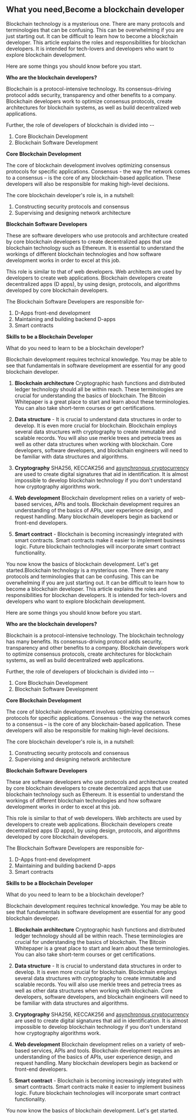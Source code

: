 ## What you need,Become a blockchain developer

Blockchain technology is a mysterious one. There are many protocols and terminologies that can be confusing. This can be overwhelming if you are just starting out. It can be difficult to learn how to become a blockchain developer. This article explains the roles and responsibilities for blockchan developers. It is intended for tech-lovers and developers who want to explore blockchain development.

Here are some things you should know before you start.

****Who are the blockchain developers?****

Blockchain is a protocol-intensive technology. Its consensus-driving protocol adds security, transparency and other benefits to a company. Blockchain developers work to optimize consensus protocols, create architectures for blockchain systems, as well as build decentralized web applications.

Further, the role of developers of blockchain is divided into --

1.  Core Blockchain Development
2.  Blockchain Software Development

****Core Blockchain Development****

The core of blockchain development involves optimizing consensus protocols for specific applications. Consensus - the way the network comes to a consensus – is the core of any blockchain-based application. These developers will also be responsible for making high-level decisions.

The core blockchain developer's role is, in a nutshell:

1.  Constructing security protocols and consensus
2.  Supervising and designing network architecture

**Blockchain Software Developers**

These are software developers who use protocols and architecture created by core blockchain developers to create decentralized apps that use blockchain technology such as Ethereum. It is essential to understand the workings of different blockchain technologies and how software development works in order to excel at this job.

This role is similar to that of web developers. Web architects are used by developers to create web applications. Blockchain developers create decentralized apps (D apps), by using design, protocols, and algorithms developed by core blockchain developers.

The Blockchain Software Developers are responsible for-

1.  D-Apps front-end development
2.  Maintaining and building backend D-apps
3.  Smart contracts

****Skills to be a Blockchain Developer****

What do you need to learn to be a blockchain developer?

Blockchain development requires technical knowledge. You may be able to see that fundamentals in software development are essential for any good blockchain developer.

1.  **Blockchain architecture**  Cryptographic hash functions and distributed ledger technology should all be within reach. These terminologies are crucial for understanding the basics of blockchain. The Bitcoin Whitepaper is a great place to start and learn about these terminologies. You can also take short-term courses or get certifications.
    
2.  **Data structure**  - It is crucial to understand data structures in order to develop. It is even more crucial for blockchain. Blockchain employs several data structures with cryptography to create immutable and scalable records. You will also use merkle trees and petrecia trees as well as other data structures when working with blockchain. Core developers, software developers, and blockchain engineers will need to be familiar with data structures and algorithms.
    
3.  **Cryptography**  SHA256, KECCAK256 and  [asynchronous cryptocurrency](https://en.wikipedia.org/wiki/Public-key_cryptography)  are used to create digital signatures that aid in identification. It is almost impossible to develop blockchain technology if you don't understand how cryptography algorithms work.
    
4.  **Web development**  Blockchain development relies on a variety of web-based services, APIs and tools. Blockchain development requires an understanding of the basics of APIs, user experience design, and request handling. Many blockchain developers begin as backend or front-end developers.
    
5.  **Smart contract**  - Blockchain is becoming increasingly integrated with smart contracts. Smart contracts make it easier to implement business logic. Future blockchain technologies will incorporate smart contract functionality.
    

You now know the basics of blockchain development. Let's get started.Blockchain technology is a mysterious one. There are many protocols and terminologies that can be confusing. This can be overwhelming if you are just starting out. It can be difficult to learn how to become a blockchain developer. This article explains the roles and responsibilities for blockchan developers. It is intended for tech-lovers and developers who want to explore blockchain development.

Here are some things you should know before you start.

****Who are the blockchain developers?****

Blockchain is a protocol-intensive technology. The blockchain technology has many benefits. Its consensus-driving protocol adds security, transparency and other benefits to a company. Blockchain developers work to optimize consensus protocols, create architectures for blockchain systems, as well as build decentralized web applications.

Further, the role of developers of blockchain is divided into --

1.  Core Blockchain Development
2.  Blockchain Software Development

****Core Blockchain Development****

The core of blockchain development involves optimizing consensus protocols for specific applications. Consensus - the way the network comes to a consensus – is the core of any blockchain-based application. These developers will also be responsible for making high-level decisions.

The core blockchain developer's role is, in a nutshell:

1.  Constructing security protocols and consensus
2.  Supervising and designing network architecture

**Blockchain Software Developers**

These are software developers who use protocols and architecture created by core blockchain developers to create decentralized apps that use blockchain technology such as Ethereum. It is essential to understand the workings of different blockchain technologies and how software development works in order to excel at this job.

This role is similar to that of web developers. Web architects are used by developers to create web applications. Blockchain developers create decentralized apps (D apps), by using design, protocols, and algorithms developed by core blockchain developers.

The Blockchain Software Developers are responsible for-

1.  D-Apps front-end development
2.  Maintaining and building backend D-apps
3.  Smart contracts

****Skills to be a Blockchain Developer****

What do you need to learn to be a blockchain developer?

Blockchain development requires technical knowledge. You may be able to see that fundamentals in software development are essential for any good blockchain developer.

1.  **Blockchain architecture**  Cryptographic hash functions and distributed ledger technology should all be within reach. These terminologies are crucial for understanding the basics of blockchain. The Bitcoin Whitepaper is a great place to start and learn about these terminologies. You can also take short-term courses or get certifications.
    
2.  **Data structure**  - It is crucial to understand data structures in order to develop. It is even more crucial for blockchain. Blockchain employs several data structures with cryptography to create immutable and scalable records. You will also use merkle trees and petrecia trees as well as other data structures when working with blockchain. Core developers, software developers, and blockchain engineers will need to be familiar with data structures and algorithms.
    
3.  **Cryptography**  SHA256, KECCAK256 and  [asynchronous cryptocurrency](https://en.wikipedia.org/wiki/Public-key_cryptography)  are used to create digital signatures that aid in identification. It is almost impossible to develop blockchain technology if you don't understand how cryptography algorithms work.
    
4.  **Web development**  Blockchain development relies on a variety of web-based services, APIs and tools. Blockchain development requires an understanding of the basics of APIs, user experience design, and request handling. Many blockchain developers begin as backend or front-end developers.
    
5.  **Smart contract**  - Blockchain is becoming increasingly integrated with smart contracts. Smart contracts make it easier to implement business logic. Future blockchain technologies will incorporate smart contract functionality.
    

You now know the basics of blockchain development. Let's get started.